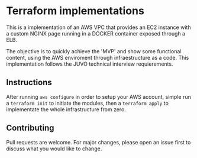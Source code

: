 # Terraform implementations

This is a implementation of an AWS VPC that provides an EC2 instance with a custom NGINX page running in a DOCKER container exposed through a ELB.

The objective is to quickly achieve the 'MVP' and show some functional content, using the AWS enviroment through infraestructure as a code.
This implementation follows the JUVO technical interview requierements.

## Instructions

After running `aws configure` in order to setup your AWS account, simple run a `terraform init` to initiate the modules, then a `terraform apply` to implementate the whole infrastructure from zero.

## Contributing
Pull requests are welcome. For major changes, please open an issue first to discuss what you would like to change.
